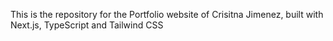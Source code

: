 This is the repository for the Portfolio website of Crisitna Jimenez, built with Next.js, TypeScript and Tailwind CSS
